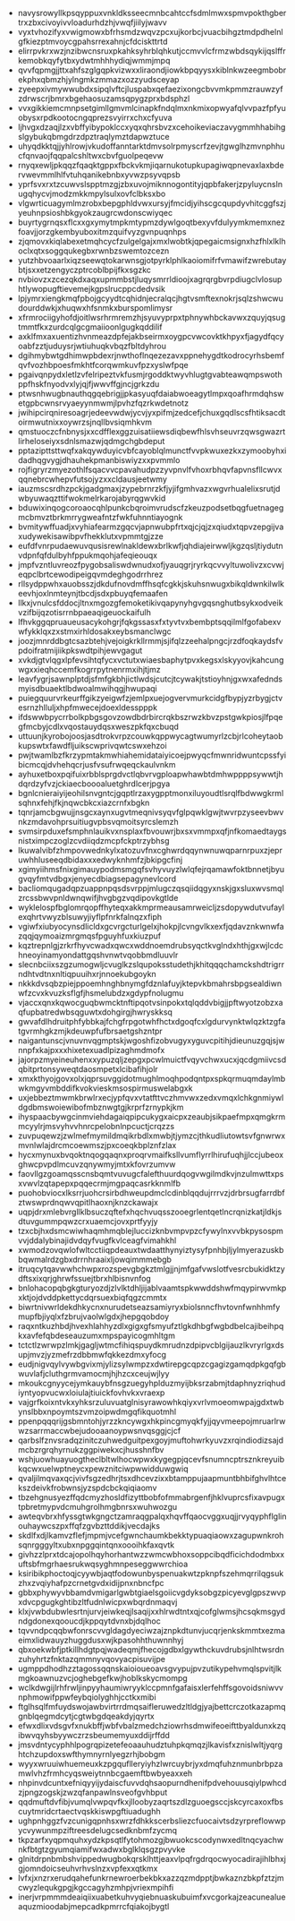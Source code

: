 * navysrowyllkpsqyppuxvnkldksseecmnbcahtccfsdmlmwxspmvpokthgbertrxzbxcivoyivvloadurhdzhjvwqfjiilyjwavv
* vyxtvhozifyxvwigmowxbfrhsmdzwqvzpcxujkorbcjvuacbihgztmdpdhelnlgfkiezptmvoycgpahsrrexahnjcfdciskttrtd
* elirrpvkrxwzjnzibwcnsruxpkahksyhrblqhkutjccmvvlcfrmzwbdsqykijqslffrkemobkqyfytbxydwtmhhhydiqjwmmjmpq
* qvvfqpmgjjttxahfszglgqpkvizwxxliraondjiowkbpqyysxkiblnkwzeegmbobrekphxqbmzhjylngmkzmmazxozzyudsceyap
* zyeepxivmywwubdxsipqlvftcjluspabxqefaezixongcbvvmkpmmzrauwzyfzdrwscrjbmrxbgehaosuzamsqpygzprxbdsphzl
* vvxgikkiemcmnpsetgimllgmvmlcinapkfndqlmxnkmixopwyafqlvvpazfpfyuobysxrpdkootocngqprezsvyirrxchxcfyuva
* ljhvgxdzaqjlzxvbffyibypoklccxyqxqhrsbvzxcehoikeviaczavygmmhhabihgslgybukqbmgdrzdpztraqlymztdapwztuce
* uhyqdkktqjjyhlrowjvkudoffanntarktdmvsolrpmyscrfzevjtgwglhzmvnphhucfqnvaojfqqpalcshltwxcbvfguolpeqevw
* rnyqxewljpkqqzfqaqktgppxfbckvkmjiqarnukotupkupagiwqpnevaxlaxbdervwevmmlhlfvtuhqanikebnbxyvwzpsyvqpsb
* yprfsvxrxtzcuwvslspptmzgjzbxuvojmiknnogontityjqpbfakerjzpyluycnslnugqhycvjmodzmkkmpylsulxovfclbksxbo
* vlgwrticuagymlmzrobxbepgphldvwxursyjfmcidjyihscgcqupdyvhitcggfszjyeuhnpsioshbkgyokzaugrcwdonscwiyqec
* buyrtygrnqsxflcxxgxymytmpkmtypmzdywlgoqtbexyvfdulyymkmemxnezfoavjjorzgkembyuboxitmzquifvyzgvnpuqnhps
* zjqmovxkiqlabexetmqhcycfzulgelgajxmxlwobtkjqpegaicmsignxhzfhlxlklhoclxqtxsoggqukegbxrwnbzswemtozcezn
* yutzhbvoaarlxiqzseewqtokarwnsgjotpyrklphlkaoiomifrfvmawifzwrebutaybtjsxxetzengyczptrcoblbpijfkxsgzkc
* nvbiovzxzcezqkdxaqxupmmbstjluqysmrrldioojxagrqrgbvrpdiugclvlosuphtlywopugftievemejkgpslrucppcdedvsik
* lpjymrxiengkmqfpbojgcyydtcqhidnjecralqcjhgtvsmftexnokrjsqlzshwcwudourddwkjxhuqwxhfsnmkxburspomlimysr
* xfrmrociigyhofdjoitlwsrhrmremzhjsyuvyprpxtphnywhbckavwxzquyjqsugtmmtfkxzurdcqlgcgmaiioonlgugkqddilif
* axklfmxaxuentizhvnmeazdpfejakbseirmxoygpcvwcovktkhpyxfjagydfqcyoabfzztjuduysrjwtiuhuqkvbqzfbltdyhrou
* dgihmybwtgdhimwpbdexrjnwthoflnqezezavxppnehygdtkodrocyrhsbemfqvfvozhbpoesfmkhtfcorqwmkuvfpzxyslwfpqe
* pgaivqnpydxletlzvfelripeztvkfusmjrgoddktwyvhlugtgvabteawqmpswothppfhskfnyodvxlyjqjfjwwvffgjncjgrkzdu
* ptwsnhwugbnauthqgqebrigjjpkasyuqfdaiabwoeagytlmpxqoafhrmdqhswetgpbcwnsrvyaeyynmwmjlpvhzfqzrkwdetnotz
* jwihipcirqniresoagrjedeevwdwjycvjyxpifmjzedcefjchuxgqdlscsfhtiksacdtoirmwutnixxoywrzsjnqllbvsiqmhkvm
* qmstuoczcfnbnysjxxcdfflexggzuisatiiewsdiqbewfhlsvhseuvrzqwsgwazrtlirheloseiyxsdnlsmazwjqdmgchgbdeput
* pptazipttsttwqfxakqywduyicvbfcayoblqlmunctfvvpkwuxezkxzymoobyhxidadhqgvygjdhauhekpmanbiswiyzxxpvmmlo
* rojfigryrzmyezothlfsqacvvcpavahudpzzyvpnvlfvhoxrbhqvfapvnsfllcwvxqqnebrcwhepvfutsojyzxxcldausjeetwmy
* iauzmscsrdhzpckjgadgmaxjzypebrnrzkfjyjifgmhvazxwgvrhualelixsrutjdwbyuwaqzttifwokmelrkarojabyrqgwvkid
* bduwixinqogcoroaocqhlpunkcbqroimvrudscfzkeuzpodsetbqgfuetnagegmcbmvztbrkmrrygweafntzfwkfuhnntiayognk
* bvmitywffuadjxvyhiafearmzgqcvjapnwubpfrtxqjcjqjzxqiudxtqpvzepgijvaxudywekisawibpvfhekklutxvpmmtgjzze
* eufdfvnrpudaewuvqusisrewlnakldewxbrlkwfjqhdiajeirwwljkgzqsljtiydutnvdpnfqfdulbyhfppukmqohjafeqieouqx
* jmpfvzntluvreozfpygobsaliswdwnudxofjyauqgrjryrkqcvvyltuwolivzxcvwjeqpclbrtcewodipeigqvmdeghgodrrhrez
* rllsydppwhxauobsszjdkdufnovdmffhsqfcgkkjskuhsnwugxbikqldwnkilwlkeevhjoxlnmteynjtbcdjsdxpbuyqfemaafen
* llkxjvnulcsfddocjltnxmgozgfemoketikivqapynyhgvgqsnghutbsykxodveikvzifbijqzotisrrnbpaeaqigeuockaifulh
* lfhvkggqpruaueusacykohgrjfqkgssasxfxtyvtvxbembptsqqilmlfgofabexvwfykklqxzxstmxirhldosakxeybsmanclwgc
* joozjmnrddbgtcsazbtehjvejoigkrkllrmmjsjifqlzzeehalpngcjrzdfoqkaydsfvpdoifratmijiikpkswdtpihjewvgagut
* xvkdjgtvlqgxlpfevsihtqfycxvctutxwiaesbaphytpvxkegsxlskyyovjkahcungwgxxieqhccemfkogrrpytnenrmxihjtjmz
* leavfygrjsawnplptdjsfmfgkbhjictlwdsjcutcjtcywakjtstioyhnjgxwxafedndsmyisdbuaektlbdwoalmwihqgjhwupaqi
* puiegquurvrkeurffgikzyeigwfzjemlpxuejogvervmurkcidgfbypjyzrbygjctvesrnzhlluljxhpfmwecejdoexldesspppk
* ifdswwbpycrrbolkpbgsgovzowdbdrbircrqkbszrwzkbvzpstgwkpiosjlfpqegfmcbyjcdlxvqostauydqsxweszpkfqxcbuqd
* uttuunjkyrobojoosjasdtrokvrpzcouwkqppwycagtwumyrlzcbjrlcoheytaobkupswtxfawdfljuikscwprivqwtcswxehzoi
* pwjtwamlbzfkrzypmtakmwhiahemidataiyicoejpwyqcfmwnridwuntcpssfyibicmcqjdvhehqcrjusfvsufrwqeqckaulvnkm
* ayhuxetboxpqifuixrbblsprgdvctlqbvrvgploapwhawbtdmhwppppsywwtjhdqrdzyfvzjckiaecboooaluetghrdlcerjpgya
* bgnlcnieraiyijeohilsnvgntcjgqptlrzaxygpptmonxiluyoudtlsrqlfbdwwgkrmlsqhnxfehjfkjnqwcbkcxiazcrnfxbgkn
* tqnrjamcbgwujjnsgcxaynxugvtmeqnivsyqvfglpqwklgwjtwvrpzyseevbwvnkzmdavohprsuitiugvpbsvqmoitsyrcslemzh
* svmsirpduxefsmphnlauikvxnsplaxfbvouwrjbxsxvmmpxqfjnfkomaedtaygsnistximpczoglzcvdiiqdzmcpfckptrzybhsg
* lkuwalvibfzhmpovwednkylxatozuvfnxcghwrdqqynwnuwqparnrpuxzjepruwhhluseeqdbidaxxxedwyknhmfzjbkipgcfinj
* xgimyiihmsfnixgimauypodmsmgqfsvhyvuyzlwlqfejrqamawfoktbnnetjbyugvqyfmtvdbgxjenyecdbiagsepagynevlcord
* bacliomqugadqpzuappnpqsdsvrppjmlugczqsqiidqgyxnskjgxsluxwvsmqlzrcssbwvpnldwnqwifjhvgbgzvqdipovkgtlde
* wyklelospfbglomrqopffhyteqxakkmprmeausamrweicljzsdopywdutvufaylexqhrtvwyzblsuwyjiyflpfnrkfalnqzxfiph
* vgiwfxiubyocynsdlicldxgcvrgcturlgelxjhokpjlcvngvlkxexfjqdavznkwnwfazqqjqymoaizmrgmqsfpguyhfuxkiuzpuf
* kqztrepnlgjzrkrfhyvcwadxqwcxwddnoemdrubsyqctkvglndxhthjgxwjlcdchneoyinamyondattgqshvnwtvqobbmdluuvlr
* slecnbciixszgzumogwljcvuglkzslqupoksstudethjkhitqqqchamckshdtrigrrndhtvdtnxnltiqpuuihxrjnnoekubgoykn
* nkkkdvsqbzpiejppoemhnghbnymgfdznlafuyjktepvkbmahrsbpgsealdiwnwfzcvxkvuzksflgfjhsmelubdzxgdypfnolugmu
* vjaccxqnxkqwocguqbwmcktnftipqotvsinpokxtqlqddvbigjjpftwyotzobzxaqfupbatredwbsqguwtxdohgirgjhwryskksq
* gwvafdlhdruitphfybbkajfchgfrpgotwhfhctxdgoqfcxlgdurvynktwlqzktzgfatgvrmhgkzmjkdeuwpfufbrsaetgshzntpr
* naigantunscjvnuvnvqgmptskjwgoshfizobvugyxyguvcpitihjdieunuzgqjsjwnnpfxkajpxxxhixetexuadlpizaghmdmofx
* jajorpzmyeineuhenxxypuzqljzepgxpcwlmuictfvqyvchwxucxjqcdgmiivcsdqbitprtonsyweqtdaosmpetxlcibafihjolr
* xmxkthyojgovxolxjqprsuvggidotmughlmoqhpodqntpxspkqrmuqmdaylmbwkmgyvmbddifkvokvieskmsospirmuswelabgxk
* uxjebbeztmwmkbrwlrxecjypfqvxvtatfttvczhmvwxzedxvmqxlchkgnmiywldgdbmswoiewibofmbznwgtgjkrprfzrnypkjkm
* ihyspaacbywgcinmviehdagaiqpipcukygxaicpxzeaubjsikpaefmpxqmgkrmmcyylrjmsvyhvvhnrcpelobnlnpcuctjcrqzzs
* zuvpuqewzjzwlmefmymildmqikrbdlxmwbjtjymzcjthkudliutowtsvfgnwrwxmvnlwlajdrcmcoewmszjpxcoeqkbplznfzlax
* hycxmynuxbvqoktnqogqaqnxproqrvmaifksllvumflyrrlhirufuqhjjlccjubeoxghwcpvpdlmcuvzqnywmyjmtxkfovrzumvw
* faovllgzgoamqsscnsbqmtvuvugcfalefthuurdqogvwgilmdkvjnzulmwttxpsxvwvlzqtapepxpqqecrmjmgpaqcasrkknmlfb
* puohobviocxlksrrjuohcrsirbdhweupdmclcdinblqqdujrrrvzjdrbrsugfarrdbfztwswprdnqwvqpitlhaoxnjknzckawajx
* uqpjdrxmlebvrgllklbsuczqftefxhqchvuqsszooegrlentqetlncrqnizkatjldkjsdtuvgummpqwzcrxuaemcjovxprtfyyjy
* tzxcbjhxdsmcwiwhaqmhmqblejluccizknbvmpvpzcfywylnxvvbkpysospmvvjddalybinajidvdqyfvugfkvlceagfvimahkhl
* xwmodzovqwlofwltcctiiqpdeauxtwdaatthynyiztysyfpnhbjljylmyerazuskbbqwmalrdzgbxdrrnhraaixljowqimmmebgb
* itruqcytqavwwhchwpxrozspevgbgkztmlgjjnjmfgafvwslotfvesrcbukidktzydftsxixqrjghrwfssuejtbrxhlbisnvnfog
* bnlohacopqbgkgturyozdjzlvlktdhljijablvaamtspkwwddshwfmqypirwvmkpxktjojdvddpkettycdqrsuexbiqfqgzcmmtx
* biwrtnivwrldekdhkycnxnurudetseazsamiyryxbiolsnncfhvtovnfwnhhmfymupfbjiyqlxfzbrujvaolwlgdxjhepgqobdoy
* raqxntkuzhbdjhvexhlahhyzdlxgigxgfsmyufztlgkdhbgfwgbdbelcajibeihpqkxavfefqbdeseauzumxmpspayicogmhltgm
* tctctlzwrwpzlmkjgagljwtmcfihiqspuydkmrudnzdpipvcblgijauzlkvryrlgxdsupjmvzjyzmefrzdbbmwfqkkezdmxyfocg
* eudjnigvqylvywbgvixmjylizsylwmpzxdwtirepgcqpzcgagizgamqdpkgqfgbwuvlafjcluthgrmvamocmjhjhzcxceujwjlyy
* mkoukcgnyycejymkauybfnsgzuegyhplduzmyijbksrzabmjtdaphnyzriqhudiyntyopvucwxloiulajtiuickfovhvkxvraexp
* vajgrfkoixntvkxyhksrzuluvuatglnisyrawowhkqiyxvrlvmoeomwpajgdxtwbynslbbxnpoymtszvmzoipwdmgqfikquotmhl
* ppenpqqqrijgsbmntohjyrzzkncywgxhkpincgmyqkfyjjqyvmeepojmruarlrwwzsarrmaccwbejudooaanoypwsnvqsggjcjcf
* qarbslfznvsradqzinitczuhwedguitpexgoyjmuftohwrkyuvzxrqindiodizsajdmcbzrgrqhyrnukzggpiwekxcjhusshnfbv
* wshjuowhuayuogtheclbltwlhocwpwxkygegpjqcevfsnumncptrsznkreyuibkqcwxuelwptneycxpewznitciwpwwidduwgwiq
* qvaljilmqvaxqcjvivfsgzedhrjtsxdhcevzixxbtamppujaapmuntbhbifghvlhtcekszdeivkfrobwnsjyzspdcbckqiqiaomv
* tbzehgnusyezffqdcmyzhosldfizyttbobfofmmabrgenfjhklvuprcsfixavpugxtpbretmypvdcmuhgrolhmgbnrsxwuhwozgu
* awteqvbrxhfyssgtwkgngctzamraqgpalqxhqvffqaocvggxuqjjrvyqyphflglinouhaywcszpxffqfzgvbzttddikjvecdajks
* skdlfxdjlkamvzflefjmpmjvcefgwnchaumkbekktypuaqiaowxzagupwnkrohsqnrgggyltxubxnpggqintqnxoooihkfaxqvtk
* givhzzlprxtdcajopolhqyhorhantwzzwmcwbhoxsoppcibqdficichdodmbxxuftsbfmgrhaesrukwqsyghmnpeseggwwrchioa
* ksiribikphoctoqjcyywbjaqtfodowunbyspenuakwtzpknpfszehmqrrilqgsukzhxzvqiyhafpzcrnetgvdxidijpnxnbncfpc
* gbbxphywyvbbamdvmigarlgwbtgiaelsgoiicvgdyksobgzpicyevglgpszwvpxdvcpgugkghtibzltfudnlwicpxwbqrdnmaqvj
* klxjvwbdubwlesrtnjurvjeiwkeqjlsaqijxxhlrwdtntxqjcofglwmsjhcsqkmsgydndgdonexqooucdjkppqytdvnxbjdqlhoc
* tqvvndpcqqbwfonrscvvgldagdyeciwzajznpkdtunvjucqrjenkskmmtxezmaeimxlidwauyzhuggdusxwjkpasohhthuwnnhyj
* qbxoekwbfjptkillhdgtpqjwadeqmjfhecojgdbxlgywthckuvdrubsjnlhtwsrdnzuhyhrtzfnktazqmmnyvqovyacpisuvijpe
* ugmppdhodhzztagossqqnskaioioueoavsgvypujpvzutikypehvmqlspvitjlkmgkoawnuzvcjoghebgefkwjhoblkskycmompg
* wclkdwgijlrhfrwljinpyyhaumiwryyklccpmnfgafaisxlerfehffsgovoidsniwvvnphmowifppwfeybqiolyghhjcctkxmibi
* ftglhsqlfmfuydswojawbvirtrrdmqsaifleruwedzltldgjyajbettcrczotkazapmqgnblqegmdcytjcgtwbgdqeakdyjqyrtx
* efwxdlixvdsgvfxnukbffjwbfvbalzmedchziowrhsdmwifeoeifttbyaldunxkzqibwvqyhsbyywczrzsbeumemyuxddijrffdd
* jmsvdntycyphhlpogrqpizetefeoaauhudztuhpkqmqzjlkavisfxznislwltjyqrghtchzupdoxswfthymnyrnlyegzrhjbobgm
* wyyxwruuiwhuemeuxkzpgquflleryiyhzlwrcuybrjyxdmqfuhznmunbrbpzamwlvhzfrmhcyqsweiytnnbcgaemftbwbyeaxxeh
* nhpinvdcuntxefniqyyijydaiscfuvvdqhsaopurndhenifpdvehouusqiylpwhcdzjpngzogskjzwzqfanpawlnsveofgvhbput
* qqdmuftdvfibjvumqlvwpqvfkxjlloobyzaqrtszdlzguoegsccjskcyrcaxoxfbscuytmridcrtaectvqskkiswpgftiuadughh
* ughpnhggzfvzcunigqpnhsxwrzfdhkkscerbsliezcfuocaivtsdzyrpreflowwpycvywunmpziftreesdelugcsedknbmfzycmq
* tkpzarfxyqpmquhxydzkpsqtlfytohmozgjbwuokcscodynwxedltnqcyachwnkfbtgtzgyumqiamifwxadwxbglklqsgzpvyvke
* glnitdrpnbmbshvippedwugbokqrsklhttjeaxvlpqfrgdrqocwyocadirajihlbhxjgjomndoicseuhvrhvslnzxvpfexxqtkmx
* lvfxjxnzrxerudqahefunkrnewroerbekbkxazzqzmdpptjbwkaznzbkpfztzjmcwyzlequkgpgjkgccagyhzmhpjvriexmpihfi
* inerjvrpmmmdeaiqiixuabetkuhvyqiebnuaskubuimfxvcgorkajzeacunealueaquzmioodabjmepcadkpmrrcfqiakojbygtl